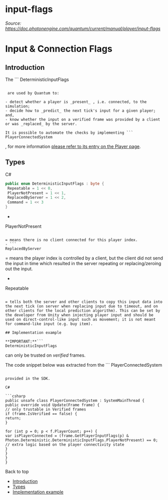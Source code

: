 # input-flags

_Source: https://doc.photonengine.com/quantum/current/manual/player/input-flags_

# Input & Connection Flags

## Introduction

The ```
DeterministicInputFlags
```

 are used by Quantum to:

- detect whether a player is _present_ , i.e. connected, to the simulation;
- decide how to _predict_ the next tick's input for a given player; and,
- know whether the input on a verified frame was provided by a client or was _replaced_ by the server.

It is possible to automate the checks by implementing ```
PlayerConnectedSystem
```

, for more information [please refer to its entry on the Player page](/quantum/current/manual/player/player).

## Types

C#

```csharp
public enum DeterministicInputFlags : byte {
 Repeatable = 1 << 0,
 PlayerNotPresent = 1 << 1,
 ReplacedByServer = 1 << 2,
 Command = 1 << 3
}

```

- ```
PlayerNotPresent
```

= means there is no client connected for this player index.
- ```
ReplacedByServer
```

= means the player index is controlled by a client, but the client did not send the input in time which resulted in the server repeating or replacing/zeroing out the input.
- ```
Repeatable
```

= tells both the server and other clients to copy this input data into the next tick (on server when replacing input due to timeout, and on other clients for the local prediction algorithm). This can be set by the developer from Unity when injecting player input and should be used on direct-control-like input such as movement; it is not meant for command-like input (e.g. buy item).

## Implementation example

**IMPORTANT:**```
DeterministicInputFlags
```

can only be trusted on _verified_ frames.

The code snippet below was extracted from the ```
PlayerConnectedSystem
```

provided in the SDK.

C#

```csharp
public unsafe class PlayerConnectedSystem : SystemMainThread {
public override void Update(Frame frame) {
// only trustable in Verified frames
if (frame.IsVerified == false) {
return;
}

for (int p = 0; p < f.PlayerCount; p++) {
var isPlayerConnected = (frame.GetPlayerInputFlags(p) & Photon.Deterministic.DeterministicInputFlags.PlayerNotPresent) == 0;
// extra logic based on the player connectivity state
}
}
}
}

```

Back to top

- [Introduction](#introduction)
- [Types](#types)
- [Implementation example](#implementation-example)